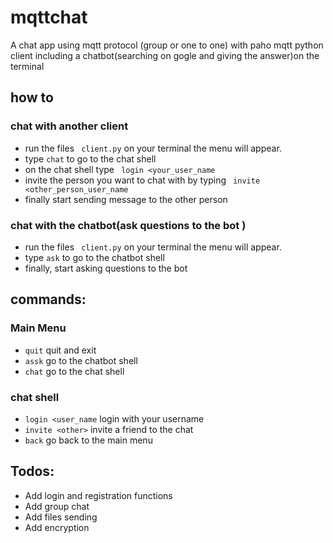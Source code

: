 # mqttchat
A chat app using mqtt protocol (group or one to one) with paho mqtt python client
including a chatbot(searching on gogle and giving the answer)on the terminal

## how to 
### chat  with another client
  * run the files ``` client.py``` on your terminal the menu will appear.
  * type ```chat``` to go to the chat shell 
  * on the chat shell type  ``` login <your_user_name```
  * invite the person you want to chat with by typing ``` invite <other_person_user_name```
  * finally start sending message to the other person


### chat with the chatbot(ask questions to the bot )
 * run the files ``` client.py``` on your terminal the menu will appear.
 * type ```ask``` to go to the chatbot shell
 * finally, start asking questions to the bot



## commands:
### Main Menu
  * ```quit```  quit and exit
  * ```assk```  go to the chatbot shell
  * ```chat```  go to the chat shell
### chat shell
   * ```login <user_name``` login with your username
   * ```invite <other>``` invite a friend to the chat
   * ```back``` go back to the main menu

  
  
## Todos:
 * Add login and registration functions
 * Add group chat
 * Add files sending
 * Add encryption
